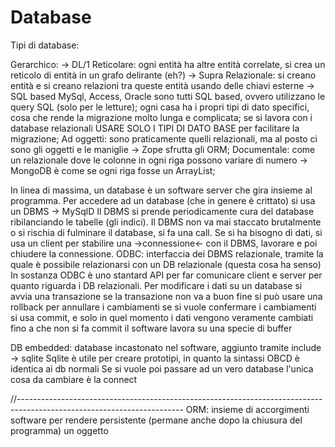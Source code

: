 # Database

Tipi di database:

Gerarchico:  -> DL/1
Reticolare: ogni entità ha altre entità correlate, si crea un reticolo di entità in un grafo delirante (eh?) -> Supra
Relazionale: si creano entità e si creano relazioni tra queste entità usando delle chiavi esterne -> SQL based
			 MySql, Access, Oracle sono tutti SQL based, ovvero utilizzano le query SQL (solo per le letture);
			 ogni casa ha i propri tipi di dato specifici, cosa che rende la migrazione molto lunga e complicata;
			 se si lavora con i database relazionali USARE SOLO I TIPI DI DATO BASE per facilitare la migrazione;
Ad oggetti: sono praticamente quelli relazionali, ma al posto ci sono gli oggetti e le maniglie -> Zope
			sfrutta gli ORM;
Documentale: come un relazionale dove le colonne in ogni riga possono variare di numero -> MongoDB
			 è come se ogni riga fosse un ArrayList;


In linea di massima, un database è un software server che gira insieme al programma.
Per accedere ad un database (che in genere è crittato) si usa un DBMS -> MySqlD
Il DBMS si prende periodicamente cura del database ribilanciando le tabelle (gli indici).
Il DBMS non va mai staccato brutalmente o si rischia di fulminare il database, si fa una call.
Se si ha bisogno di dati, si usa un client per stabilire una ->connessione<- con il DBMS, lavorare e poi chiudere la connessione.
ODBC: interfaccia dei DBMS relazionale, tramite la quale è possibile relazionarsi con un DB relazionale (questa cosa ha senso)
In sostanza ODBC è uno stantard API per far comunicare client e server per quanto riguarda i DB relazionali.
Per modificare i dati su un database si avvia una transazione
	se la transazione non va a buon fine si può usare una rollback per annullare i cambiamenti
	se si vuole confermare i cambiamenti si usa commit, e solo in quel momento i dati vengono veramente cambiati
	fino a che non si fa commit il software lavora su una specie di buffer
	
DB embedded: database incastonato nel software, aggiunto tramite include -> sqlite
Sqlite è utile per creare prototipi, in quanto la sintassi OBCD è identica ai db normali
Se si vuole poi passare ad un vero database l'unica cosa da cambiare è la connect


//-----------------------------------------------------------------------------------------------------------------------
ORM: insieme di accorgimenti software per rendere persistente (permane anche dopo la chiusura del programma) un oggetto
